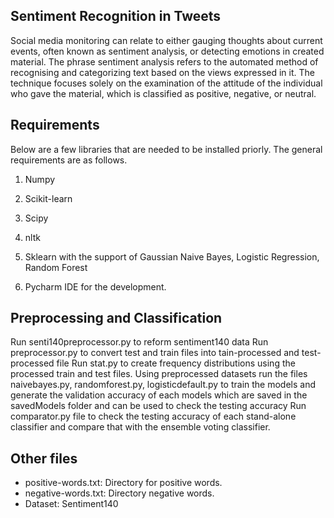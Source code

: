 ## Sentiment Recognition in Tweets

Social media monitoring can relate to either gauging thoughts about current events, often known as sentiment analysis, or detecting emotions in created material. The phrase sentiment analysis refers to the automated method of recognising and categorizing text based on the views expressed in it. The technique focuses solely on the examination of the attitude of the individual who gave the material, which is classified as positive, negative, or neutral. 

## Requirements

Below are a few libraries that are needed to be installed priorly. The general requirements are as follows.

1) Numpy

2) Scikit-learn

3) Scipy

4) nltk

5) Sklearn with the support of Gaussian Naive Bayes, Logistic Regression, Random Forest

6) Pycharm IDE for the development.

## Preprocessing and Classification

Run senti140preprocessor.py to reform sentiment140 data
Run preprocessor.py to convert test and train files into tain-processed and test-processed file
Run stat.py to create frequency distributions using the processed train and test files.
Using preprocessed datasets run the files naivebayes.py, randomforest.py, logisticdefault.py to train the models and generate the validation accuracy of each models which are saved in the savedModels folder and can be used to check the testing accuracy
Run comparator.py file to check the testing accuracy of each stand-alone classifier and compare that with the ensemble voting classifier.

## Other files

* positive-words.txt: Directory for positive words.
* negative-words.txt: Directory negative words.
* Dataset: Sentiment140
